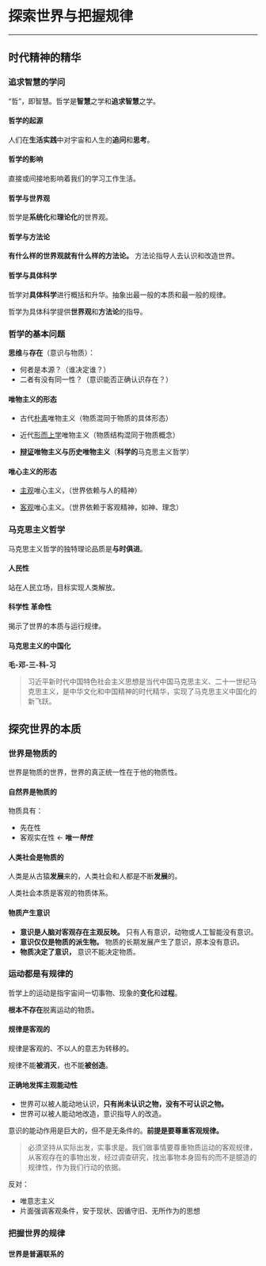 # 探索世界与把握规律

***

## 时代精神的精华

### 追求智慧的学问

“哲”，即智慧。哲学是**智慧**之学和**追求智慧**之学。

#### 哲学的起源

人们在**生活实践**中对宇宙和人生的**追问**和**思考**。

#### 哲学的影响

直接或间接地影响着我们的学习工作生活。

#### 哲学与世界观

哲学是**系统化**和**理论化**的世界观。

#### 哲学与方法论

**有什么样的世界观就有什么样的方法论。** 方法论指导人去认识和改造世界。

#### 哲学与具体科学

哲学对**具体科学**进行概括和升华。抽象出最一般的本质和最一般的规律。

哲学为具体科学提供**世界观**和**方法论**的指导。

### 哲学的基本问题

**思维**与**存在**（意识与物质）：

- 何者是本源？（谁决定谁？）
- 二者有没有同一性？（意识能否正确认识存在？）

#### 唯物主义的形态

- 古代<u>朴素</u>唯物主义（物质混同于物质的具体形态）

- 近代<u>形而上学</u>唯物主义（物质结构混同于物质概念）

- **<u>辩证</u>唯物主义与历史唯物主义**（**科学的**马克思主义哲学）

#### 唯心主义的形态

- <u>主观</u>唯心主义，（世界依赖与人的精神）

- <u>客观</u>唯心主义。（世界依赖于客观精神，如神、理念）

### 马克思主义哲学

马克思主义哲学的独特理论品质是**与时俱进**。

#### 人民性

站在人民立场，目标实现人类解放。

#### 科学性 革命性

揭示了世界的本质与运行规律。

#### 马克思主义的中国化

**毛-邓-三-科-习**

> 习近平新时代中国特色社会主义思想是当代中国马克思主义、二十一世纪马克思主义，是中华文化和中国精神的时代精华，实现了马克思主义中国化的新飞跃。

## 探究世界的本质

### 世界是物质的

世界是物质的世界，世界的真正统一性在于他的物质性。

#### 自然界是物质的

物质具有：

- 先在性
- 客观实在性 ← **唯一*****特性***

#### 人类社会是物质的

人类是从古猿**发展**来的，人类社会和人都是不断**发展**的。

人类社会本质是客观的物质体系。

#### 物质产生意识

- **意识是人脑对客观存在主观反映。** 只有人有意识，动物或人工智能没有意识。
- **意识仅仅是物质的派生物。** 物质的长期发展产生了意识，原本没有意识。
- **物质决定了意识，** 意识不能决定物质。

### 运动都是有规律的

哲学上的运动是指宇宙间一切事物、现象的**变化**和**过程**。

**根本不存在**脱离运动的物质。
#### 规律是客观的

规律是客观的、不以人的意志为转移的。

规律不能**被消灭**，也不能**被创造**。

#### 正确地发挥主观能动性

- 世界可以被人能动地认识，**只有尚未认识之物，没有不可认识之物。**
- 世界可以被人能动地改造，意识指导人的改造。

意识的能动作用是巨大的，但不是无条件的。**前提是要尊重客观规律。**

> 必须坚持从实际出发，实事求是。我们做事情要尊重物质运动的客观规律，从客观存在的事物出发，经过调查研究，找出事物本身固有的而不是臆造的规律性，作为我们行动的依据。

反对：

- 唯意志主义
- 片面强调客观条件，安于现状、因循守旧、无所作为的思想

### 把握世界的规律

#### 世界是普遍联系的

